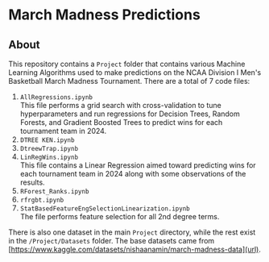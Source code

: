 # March Madness Predictions

## About
This repository contains a `Project` folder that contains various Machine Learning Algorithms used to make predictions on the NCAA Division I Men's Basketball March Madness Tournament. There are a total of 7 code files: <br>
1. `AllRegressions.ipynb` <br>
This file performs a grid search with cross-validation to tune hyperparameters and run regressions for Decision Trees, Random Forests, and Gradient Boosted Trees to predict wins for each tournament team in 2024.
2. `DTREE KEN.ipynb` <br>
3. `DtreewTrap.ipynb` <br>
4. `LinRegWins.ipynb` <br>
This file contains a Linear Regression aimed toward predicting wins for each tournament team in 2024 along with some observations of the results.
5. `RForest_Ranks.ipynb` <br>
6. `rfrgbt.ipynb` <br>
7. `StatBasedFeatureEngSelectionLinearization.ipynb` <br>
The file performs feature selection for all 2nd degree terms.

There is also one dataset in the main `Project` directory, while the rest exist in the `/Project/Datasets` folder. The base datasets came from [https://www.kaggle.com/datasets/nishaanamin/march-madness-data](url).
